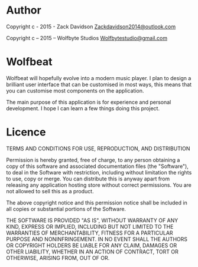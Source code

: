 # Author
Copyright c - 2015 - Zack Davidson <Zackdavidson2014@outlook.com>

Copyright c – 2015 – Wolfbyte Studios <Wolfbytestudio@gmail.com>

# Wolfbeat
Wolfbeat will hopefully evolve into a modern music player.
I plan to design a brilliant user interface that can be customised in most ways, this means that you can customise most components on the application.

The main purpose of this application is for experience and personal development. I hope I can learn a few things doing this project.



# Licence

TERMS AND CONDITIONS FOR USE, REPRODUCTION, AND DISTRIBUTION

Permission is hereby granted, free of charge, to any person 
obtaining a copy of this software and associated documentation
files (the "Software"), to deal in the Software with
restriction, including without limitation the rights to use, copy
or merge. You can distribute this is anyway apart from releasing
any application hosting store without correct permissions. You are
not allowed to sell this as a product.

The above copyright notice and this permission notice shall be included in all copies or substantial portions of the Software.


THE SOFTWARE IS PROVIDED "AS IS", WITHOUT WARRANTY OF ANY KIND,
EXPRESS OR IMPLIED, INCLUDING BUT NOT LIMITED TO THE WARRANTIES
OF MERCHANTABILITY, FITNESS FOR A PARTICULAR PURPOSE AND NONINFRINGEMENT.
IN NO EVENT SHALL THE AUTHORS OR COPYRIGHT HOLDERS BE LIABLE FOR ANY CLAIM,
DAMAGES OR OTHER LIABILITY, WHETHER IN AN ACTION OF CONTRACT, TORT OR
OTHERWISE, ARISING FROM, OUT OF OR.

